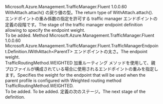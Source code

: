 <Type Name="IWithRoutingWeight&lt;ParentT&gt;" FullName="Microsoft.Azure.Management.TrafficManager.Fluent.TrafficManagerEndpoint.Definition.IWithRoutingWeight&lt;ParentT&gt;">
  <TypeSignature Language="C#" Value="public interface IWithRoutingWeight&lt;ParentT&gt;" />
  <TypeSignature Language="ILAsm" Value=".class public interface auto ansi abstract IWithRoutingWeight`1&lt;ParentT&gt;" />
  <TypeSignature Language="DocId" Value="T:Microsoft.Azure.Management.TrafficManager.Fluent.TrafficManagerEndpoint.Definition.IWithRoutingWeight`1" />
  <TypeSignature Language="VB.NET" Value="Public Interface IWithRoutingWeight(Of ParentT)" />
  <TypeSignature Language="F#" Value="type IWithRoutingWeight&lt;'ParentT&gt; = interface" />
  <AssemblyInfo>
    <AssemblyName>Microsoft.Azure.Management.TrafficManager.Fluent</AssemblyName>
    <AssemblyVersion>1.0.0.60</AssemblyVersion>
  </AssemblyInfo>
  <TypeParameters>
    <TypeParameter Name="ParentT" />
  </TypeParameters>
  <Interfaces />
  <Docs>
    <typeparam name="ParentT"><span data-ttu-id="bd085-101">WithAttach.attach() の戻り値の型。</span><span class="sxs-lookup"><span data-stu-id="bd085-101">The return type of  WithAttach.attach().</span></span></typeparam>
    <summary>
            <span data-ttu-id="bd085-102">エンドポイントの重み係数の指定を許可する traffic manager エンドポイントの定義の段階です。</span><span class="sxs-lookup"><span data-stu-id="bd085-102">The stage of the traffic manager endpoint definition allowing to specify the endpoint weight.</span></span>
            </summary>
    <remarks>To be added.</remarks>
  </Docs>
  <Members>
    <Member MemberName="WithRoutingWeight">
      <MemberSignature Language="C#" Value="public Microsoft.Azure.Management.TrafficManager.Fluent.TrafficManagerEndpoint.Definition.IWithAttach&lt;ParentT&gt; WithRoutingWeight (int weight);" />
      <MemberSignature Language="ILAsm" Value=".method public hidebysig newslot virtual instance class Microsoft.Azure.Management.TrafficManager.Fluent.TrafficManagerEndpoint.Definition.IWithAttach`1&lt;!ParentT&gt; WithRoutingWeight(int32 weight) cil managed" />
      <MemberSignature Language="DocId" Value="M:Microsoft.Azure.Management.TrafficManager.Fluent.TrafficManagerEndpoint.Definition.IWithRoutingWeight`1.WithRoutingWeight(System.Int32)" />
      <MemberSignature Language="VB.NET" Value="Public Function WithRoutingWeight (weight As Integer) As IWithAttach(Of ParentT)" />
      <MemberSignature Language="F#" Value="abstract member WithRoutingWeight : int -&gt; Microsoft.Azure.Management.TrafficManager.Fluent.TrafficManagerEndpoint.Definition.IWithAttach&lt;'ParentT&gt;" Usage="iWithRoutingWeight.WithRoutingWeight weight" />
      <MemberType>Method</MemberType>
      <AssemblyInfo>
        <AssemblyName>Microsoft.Azure.Management.TrafficManager.Fluent</AssemblyName>
        <AssemblyVersion>1.0.0.60</AssemblyVersion>
      </AssemblyInfo>
      <ReturnValue>
        <ReturnType>Microsoft.Azure.Management.TrafficManager.Fluent.TrafficManagerEndpoint.Definition.IWithAttach&lt;ParentT&gt;</ReturnType>
      </ReturnValue>
      <Parameters>
        <Parameter Name="weight" Type="System.Int32" />
      </Parameters>
      <Docs>
        <param name="weight"><span data-ttu-id="bd085-103">エンドポイントの太さ。</span><span class="sxs-lookup"><span data-stu-id="bd085-103">The endpoint weight.</span></span></param>
        <summary>
            <span data-ttu-id="bd085-104">TrafficRoutingMethod.WEIGHTED 加重ルーティング メソッドを使用して、親プロファイルが構成されている場合に使用されるエンドポイントの重みを指定します。</span><span class="sxs-lookup"><span data-stu-id="bd085-104">Specifies the weight for the endpoint that will be used when the parent profile is configured with Weighted routing method  TrafficRoutingMethod.WEIGHTED.</span></span>
            </summary>
        <returns>To be added.</returns>
        <remarks>To be added.</remarks>
        <return><span data-ttu-id="bd085-105">定義の次のステージ。</span><span class="sxs-lookup"><span data-stu-id="bd085-105">The next stage of the definition.</span></span></return>
      </Docs>
    </Member>
  </Members>
</Type>